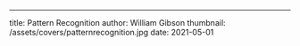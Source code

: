 ---

title: Pattern Recognition
author: William Gibson
thumbnail: /assets/covers/patternrecognition.jpg
date: 2021-05-01
